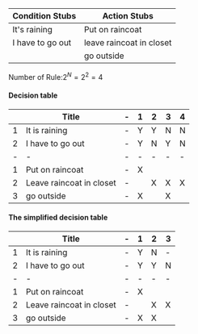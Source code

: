 |Condition Stubs|Action Stubs|
|-|-|
|It's raining|Put on raincoat|
|I have to go out|leave raincoat in closet
||go outside|

Number of Rule:$2^N =2^2 = 4$

#### Decision table
||Title|-|1|2|3|4|
|-|-|-|-|-|-|-|
|1|It is raining|-|Y|Y|N|N|
|2|I have to go out|-|Y|N|Y|N|
|-|-|-|-|-|-|-|
|1|Put on raincoat|-|X|
|2|Leave raincoat in closet|-||X|X|X|
|3|go outside|-|X||X||

#### The simplified decision table
||Title|-|1|2|3|
|-|-|-|-|-|-|
|1|It is raining|-|Y|N|-|
|2|I have to go out|-|Y|Y|N|
|-|-|-|-|-|-|-|
|1|Put on raincoat|-|X|
|2|Leave raincoat in closet|-||X|X|
|3|go outside|-|X|X||